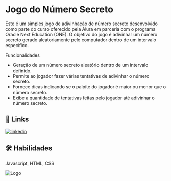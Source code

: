 # Jogo do Número Secreto

Este é um simples jogo de adivinhação de número secreto desenvolvido como parte do curso oferecido pela Alura em parceria com o programa Oracle Next Education (ONE). O objetivo do jogo é adivinhar um número secreto gerado aleatoriamente pelo computador dentro de um intervalo específico.

Funcionalidades
- Geração de um número secreto aleatório dentro de um intervalo definido.
- Permite ao jogador fazer várias tentativas de adivinhar o número secreto.
- Fornece dicas indicando se o palpite do jogador é maior ou menor que o número secreto.
- Exibe a quantidade de tentativas feitas pelo jogador até adivinhar o número secreto.

## 🔗 Links
[![linkedin](https://img.shields.io/badge/linkedin-0A66C2?style=for-the-badge&logo=linkedin&logoColor=white)](https://www.linkedin.com/in/vitor-bittencourt-4a263a265/)

## 🛠 Habilidades
Javascript, HTML, CSS

![Logo](https://i.pinimg.com/736x/ff/af/3f/ffaf3f1fcd626e8f879c0286b1e4436f.jpg)
